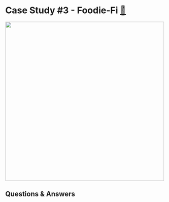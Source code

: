 # Case Study #3 - Foodie-Fi [🥑](https://8weeksqlchallenge.com/case-study-3/)

<img src="https://8weeksqlchallenge.com/images/case-study-designs/3.png" width="500" height="500">

## Questions & Answers

